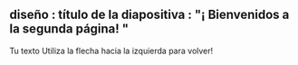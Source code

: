  diseño : título de la diapositiva
 : "¡ Bienvenidos a la segunda página! "
 -------
 Tu texto 
Utiliza la flecha hacia la izquierda para volver!
